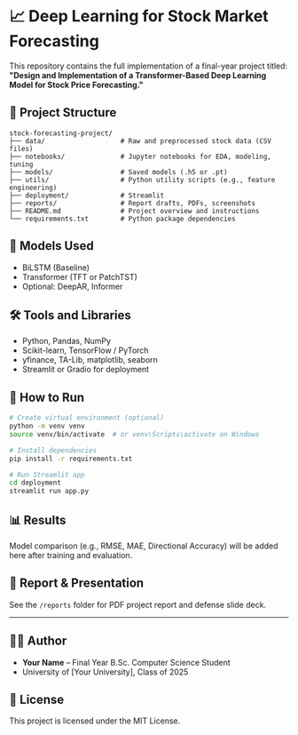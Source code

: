 # 📈 Deep Learning for Stock Market Forecasting

This repository contains the full implementation of a final-year project titled:  
**"Design and Implementation of a Transformer-Based Deep Learning Model for Stock Price Forecasting."**

## 📁 Project Structure

```
stock-forecasting-project/
├── data/                   # Raw and preprocessed stock data (CSV files)
├── notebooks/              # Jupyter notebooks for EDA, modeling, tuning
├── models/                 # Saved models (.h5 or .pt)
├── utils/                  # Python utility scripts (e.g., feature engineering)
├── deployment/             # Streamlit 
├── reports/                # Report drafts, PDFs, screenshots
├── README.md               # Project overview and instructions
└── requirements.txt        # Python package dependencies
```

## 🧠 Models Used

- BiLSTM (Baseline)
- Transformer (TFT or PatchTST)
- Optional: DeepAR, Informer

## 🛠️ Tools and Libraries

- Python, Pandas, NumPy
- Scikit-learn, TensorFlow / PyTorch
- yfinance, TA-Lib, matplotlib, seaborn
- Streamlit or Gradio for deployment

## 🚀 How to Run

```bash
# Create virtual environment (optional)
python -m venv venv
source venv/bin/activate  # or venv\Scripts\activate on Windows

# Install dependencies
pip install -r requirements.txt

# Run Streamlit app
cd deployment
streamlit run app.py
```

## 📊 Results

Model comparison (e.g., RMSE, MAE, Directional Accuracy) will be added here after training and evaluation.

## 📄 Report & Presentation

See the `/reports` folder for PDF project report and defense slide deck.

---

## 👨‍🎓 Author

- **Your Name** – Final Year B.Sc. Computer Science Student  
- University of [Your University], Class of 2025

## 📜 License

This project is licensed under the MIT License.
